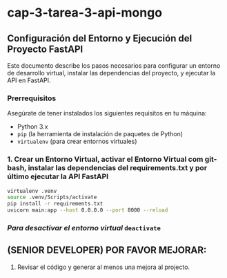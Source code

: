 # cap-3-tarea-3-api-mongo

## Configuración del Entorno y Ejecución del Proyecto FastAPI

Este documento describe los pasos necesarios para configurar un entorno de desarrollo virtual, instalar las dependencias del proyecto, y ejecutar la API en FastAPI.

### Prerrequisitos

Asegúrate de tener instalados los siguientes requisitos en tu máquina:

- Python 3.x
- `pip` (la herramienta de instalación de paquetes de Python)
- `virtualenv` (para crear entornos virtuales)

### 1. Crear un Entorno Virtual, activar el Entorno Virtual com git-bash, instalar las dependencias del requirements.txt y por último ejecutar la API FastAPI

```bash
virtualenv .venv
source .venv/Scripts/activate
pip install -r requirements.txt
uvicorn main:app --host 0.0.0.0 --port 8000 --reload
```

### *Para desactivar el entorno virtual* `deactivate`

## (SENIOR DEVELOPER) POR FAVOR MEJORAR: 

1. Revisar el código y generar al menos una mejora al projecto. 

